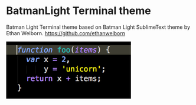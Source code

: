 BatmanLight Terminal theme
===========
Batman Light Terminal theme based on Batman Light SublimeText theme by Ethan Welborn. https://github.com/ethanwelborn

![](https://raw.githubusercontent.com/pramodsum/BatmanLight/master/screenshot.png)
